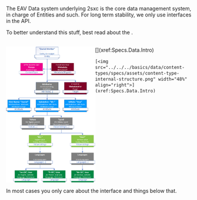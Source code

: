 ﻿---
uid: ToSic.Eav.Data
---

The EAV Data system underlying 2sxc is the core data management system, in charge of Entities and such. For long term stability, we only use interfaces in the API. 

To better understand this stuff, best read about the [](xref:Specs.Data.Intro).

<br>

<div style="display: inline-block;">
	[<img src="../../../specs/data/assets/entity.png" width="48%" align="left">](xref:Specs.Data.Intro)

	[<img src="../../../basics/data/content-types/specs/assets/content-type-internal-structure.png" width="48%" align="right">](xref:Specs.Data.Intro)
</div>

<br>

In most cases you only care about the [](xref:ToSic.Eav.Data.IEntity) interface and things below that.
